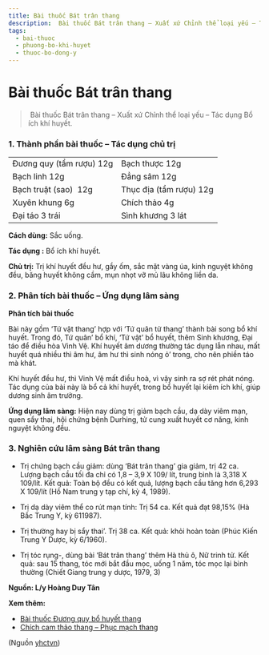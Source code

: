 ```yaml
---
title: Bài thuốc Bát trân thang
description:  Bài thuốc Bát trân thang – Xuất xứ Chỉnh thể loại yếu – Tác dụng Bổ ích khí huyết.
tags:
  - bai-thuoc
  - phuong-bo-khi-huyet
  - thuoc-bo-dong-y
---
```


# Bài thuốc Bát trân thang 

>  Bài thuốc Bát trân thang – Xuất xứ Chỉnh thể loại yếu – Tác dụng Bổ ích khí huyết.

### 1. Thành phần bài thuốc – Tác dụng chủ trị

|  |  |
| --- | --- |
| Đương quy (tẩm rượu) 12g | Bạch thược 12g |
| Bạch linh 12g | Đẳng sâm 12g |
| Bạch truật (sao)  12g | Thục địa (tẩm rượu) 12g |
| Xuyên khung 6g | Chích thảo 4g |
| Đại táo 3 trái | Sình khương 3 lát |

**Cách dùng:** Sắc uống.

**Tác dụng :** Bổ ích khí huyết. 

**Chủ trị:** Trị khí huyết đều hư, gầy ốm, sắc mặt vàng úa, kinh nguyệt không đều, băng huyết không cầm, mụn nhọt vỡ mủ lâu không liền da.

### 2. Phân tích bài thuốc – Ứng dụng lâm sàng

**Phân tích bài thuốc**

Bài này gồm ‘Tứ vật thang’ hợp với ‘Tứ quân tử thang’ thành bài song bổ khí huyết. Trong đó, Tứ quân’ bổ khí, ‘Tứ vật’ bổ huyết, thêm Sinh khương, Đại táo để điều hòa Vinh Vệ. Khí huyết âm dương thường tác dụng lẫn nhau, mất huyết quá nhiều thì âm hư, âm hư thì sinh nóng ỏ’ trong, cho nên phiền táo mà khát.

Khí huyết đều hư, thì Vinh Vệ mất điều hoà, vì vậy sinh ra sợ rét phát nóng. Tác dụng của bài này là bổ cả khí huyết, trong bổ huyết lại kiêm ích khí, giúp dương sinh âm trưởng.

**Ứng dụng lâm sàng:** Hiện nay dùng trị giảm bạch cầu, dạ dày viêm mạn, quen sẩy thai, hội chứng bệnh Durhing, tử cung xuất huyết cơ năng, kinh nguyệt không đều. 

### 3. Nghiên cứu lâm sàng Bát trân thang

+ Trị chứng bạch cầu giảm: dùng ‘Bát trân thang’ gia giảm, trị 42 ca. Lượng bạch cầu tối đa chỉ có 1,8 – 3,9 X 109/ lít, trung bình là 3,318 X 109/lít. Kết quả: Toàn bộ đều có kết quả, lượng bạch cầu tăng hơn 6,293 X 109/lít (Hồ Nam trung y tạp chí, kỳ 4, 1989).

+ Trị dạ dày viêm thể co rút mạn tính: Trị 54 ca. Kết quả đạt 98,15% (Hà Bắc Trung Y, kỳ 611987).

+ Trị thường hay bị sẩy thai’. Trị 38 ca. Kết quả: khỏi hoàn toàn (Phúc Kiến Trung Y Dược, kỳ 6/1960).

+ Trị tóc rụng-, dùng bài ‘Bát trân thang’ thêm Hà thủ ô, Nữ trinh tử. Kết quả: sau 15 thang, tóc mới bắt đầu mọc, uống 1 năm, tóc mọc lại bình thường (Chiết Giang trung y dược, 1979, 3)

**Nguồn: L/y Hoàng Duy Tân**

**Xem thêm:**

* [Bài thuốc Đương quy bổ huyết thang](/yhctvn/bai-thuoc-duong-quy-bo-huyet-thang)
* [Chích cam thảo thang – Phục mạch thang](/yhctvn/chich-cam-thao-thang-phuc-mach-thang)

(Nguồn <a href="https://yhctvn.com/bai-thuoc-bat-tran-thang/" target="_blank">yhctvn</a>)
